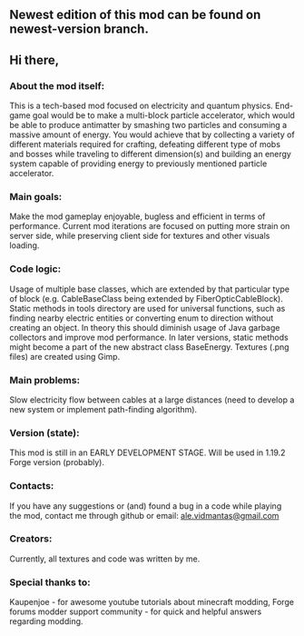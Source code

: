 ## Newest edition of this mod can be found on newest-version branch.

## Hi there,

### About the mod itself:
   This is a tech-based mod focused on electricity and quantum physics. End-game goal would be to make a multi-block particle accelerator, which would be able to produce antimatter by smashing two particles and consuming a massive amount of energy. You would achieve that by collecting a variety of different materials required for crafting, defeating different type of mobs and bosses while traveling to different dimension(s) and building an energy system capable of providing energy to previously mentioned particle accelerator.
   
### Main goals:
   Make the mod gameplay enjoyable, bugless and efficient in terms of performance. Current mod iterations are focused on putting more strain on server side, while preserving client side for textures and other visuals loading.
   
### Code logic:
   Usage of multiple base classes, which are extended by that particular type of block (e.g. CableBaseClass being extended by FiberOpticCableBlock). Static methods in tools directory are used for universal functions, such as finding nearby electric entities or converting enum to direction without creating an object. In theory this should diminish usage of Java garbage collectors and improve mod performance. In later versions, static methods might become a part of the new abstract class BaseEnergy.
   Textures (.png files) are created using Gimp.
   
### Main problems:
   Slow electricity flow between cables at a large distances (need to develop a new system or implement path-finding algorithm).
   
### Version (state):
   This mod is still in an EARLY DEVELOPMENT STAGE.
   Will be used in 1.19.2 Forge version (probably).
   
### Contacts:
   If you have any suggestions or (and) found a bug in a code while playing the mod, contact me through github or email: ale.vidmantas@gmail.com
   
### Creators:
  Currently, all textures and code was written by me.
   
   
### Special thanks to:
Kaupenjoe - for awesome youtube tutorials about minecraft modding,
Forge forums modder support community - for quick and helpful answers regarding modding.
